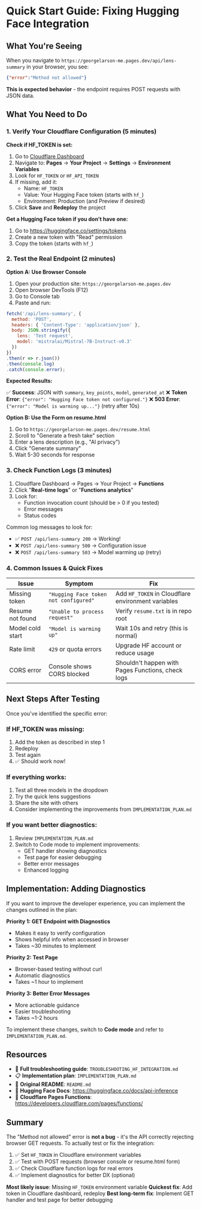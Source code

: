 # Quick Start Guide: Fixing Hugging Face Integration

## What You're Seeing

When you navigate to `https://georgelarson-me.pages.dev/api/lens-summary` in your browser, you see:

```json
{"error":"Method not allowed"}
```

**This is expected behavior** - the endpoint requires POST requests with JSON data.

## What You Need to Do

### 1. Verify Your Cloudflare Configuration (5 minutes)

**Check if HF_TOKEN is set:**

1. Go to [Cloudflare Dashboard](https://dash.cloudflare.com/)
2. Navigate to: **Pages** → **Your Project** → **Settings** → **Environment Variables**
3. Look for `HF_TOKEN` or `HF_API_TOKEN`
4. If missing, add it:
   - Name: `HF_TOKEN`
   - Value: Your Hugging Face token (starts with `hf_`)
   - Environment: Production (and Preview if desired)
5. Click **Save** and **Redeploy** the project

**Get a Hugging Face token if you don't have one:**
1. Go to https://huggingface.co/settings/tokens
2. Create a new token with "Read" permission
3. Copy the token (starts with `hf_`)

### 2. Test the Real Endpoint (2 minutes)

**Option A: Use Browser Console**

1. Open your production site: `https://georgelarson-me.pages.dev`
2. Open browser DevTools (F12)
3. Go to Console tab
4. Paste and run:

```javascript
fetch('/api/lens-summary', {
  method: 'POST',
  headers: { 'Content-Type': 'application/json' },
  body: JSON.stringify({
    lens: 'Test request',
    model: 'mistralai/Mistral-7B-Instruct-v0.3'
  })
})
.then(r => r.json())
.then(console.log)
.catch(console.error);
```

**Expected Results:**

✅ **Success**: JSON with `summary`, `key_points`, `model`, `generated_at`
❌ **Token Error**: `{"error": "Hugging Face token not configured."}`
❌ **503 Error**: `{"error": "Model is warming up..."}` (retry after 10s)

**Option B: Use the Form on resume.html**

1. Go to `https://georgelarson-me.pages.dev/resume.html`
2. Scroll to "Generate a fresh take" section
3. Enter a lens description (e.g., "AI privacy")
4. Click "Generate summary"
5. Wait 5-30 seconds for response

### 3. Check Function Logs (3 minutes)

1. Cloudflare Dashboard → Pages → Your Project → **Functions**
2. Click "**Real-time logs**" or "**Functions analytics**"
3. Look for:
   - Function invocation count (should be > 0 if you tested)
   - Error messages
   - Status codes

Common log messages to look for:
- ✅ `POST /api/lens-summary 200` → Working!
- ❌ `POST /api/lens-summary 500` → Configuration issue
- ❌ `POST /api/lens-summary 503` → Model warming up (retry)

### 4. Common Issues & Quick Fixes

| Issue | Symptom | Fix |
|-------|---------|-----|
| Missing token | `"Hugging Face token not configured"` | Add `HF_TOKEN` in Cloudflare environment variables |
| Resume not found | `"Unable to process request"` | Verify `resume.txt` is in repo root |
| Model cold start | `"Model is warming up"` | Wait 10s and retry (this is normal) |
| Rate limit | `429` or quota errors | Upgrade HF account or reduce usage |
| CORS error | Console shows CORS blocked | Shouldn't happen with Pages Functions, check logs |

## Next Steps After Testing

Once you've identified the specific error:

### If HF_TOKEN was missing:
1. Add the token as described in step 1
2. Redeploy
3. Test again
4. ✅ Should work now!

### If everything works:
1. Test all three models in the dropdown
2. Try the quick lens suggestions
3. Share the site with others
4. Consider implementing the improvements from `IMPLEMENTATION_PLAN.md`

### If you want better diagnostics:
1. Review `IMPLEMENTATION_PLAN.md`
2. Switch to Code mode to implement improvements:
   - GET handler showing diagnostics
   - Test page for easier debugging
   - Better error messages
   - Enhanced logging

## Implementation: Adding Diagnostics

If you want to improve the developer experience, you can implement the changes outlined in the plan:

**Priority 1: GET Endpoint with Diagnostics**
- Makes it easy to verify configuration
- Shows helpful info when accessed in browser
- Takes ~30 minutes to implement

**Priority 2: Test Page**
- Browser-based testing without curl
- Automatic diagnostics
- Takes ~1 hour to implement

**Priority 3: Better Error Messages**
- More actionable guidance
- Easier troubleshooting
- Takes ~1-2 hours

To implement these changes, switch to **Code mode** and refer to `IMPLEMENTATION_PLAN.md`.

## Resources

- 📄 **Full troubleshooting guide**: `TROUBLESHOOTING_HF_INTEGRATION.md`
- 📋 **Implementation plan**: `IMPLEMENTATION_PLAN.md`
- 📝 **Original README**: `README.md`
- 🔗 **Hugging Face Docs**: https://huggingface.co/docs/api-inference
- 🔗 **Cloudflare Pages Functions**: https://developers.cloudflare.com/pages/functions/

## Summary

The "Method not allowed" error is **not a bug** - it's the API correctly rejecting browser GET requests. To actually test or fix the integration:

1. ✅ Set `HF_TOKEN` in Cloudflare environment variables
2. ✅ Test with POST requests (browser console or resume.html form)
3. ✅ Check Cloudflare function logs for real errors
4. ✅ Implement diagnostics for better DX (optional)

**Most likely issue**: Missing `HF_TOKEN` environment variable
**Quickest fix**: Add token in Cloudflare dashboard, redeploy
**Best long-term fix**: Implement GET handler and test page for better debugging